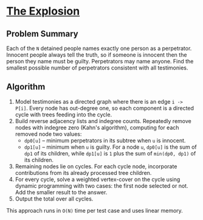 # [The Explosion](https://www.spoj.com/problems/EXPLOSN/)

## Problem Summary
Each of the `N` detained people names exactly one person as a perpetrator. Innocent people always tell the truth, so if someone is innocent then the person they name must be guilty. Perpetrators may name anyone. Find the smallest possible number of perpetrators consistent with all testimonies.

## Algorithm
1. Model testimonies as a directed graph where there is an edge `i -> P[i]`. Every node has out-degree one, so each component is a directed cycle with trees feeding into the cycle.
2. Build reverse adjacency lists and indegree counts. Repeatedly remove nodes with indegree zero (Kahn's algorithm), computing for each removed node two values:
   * `dp0[u]` – minimum perpetrators in its subtree when `u` is innocent.
   * `dp1[u]` – minimum when `u` is guilty.
   For a node `u`, `dp0[u]` is the sum of `dp1` of its children, while `dp1[u]` is `1` plus the sum of `min(dp0, dp1)` of its children.
3. Remaining nodes lie on cycles. For each cycle node, incorporate contributions from its already processed tree children.
4. For every cycle, solve a weighted vertex-cover on the cycle using dynamic programming with two cases: the first node selected or not. Add the smaller result to the answer.
5. Output the total over all cycles.

This approach runs in `O(N)` time per test case and uses linear memory.
